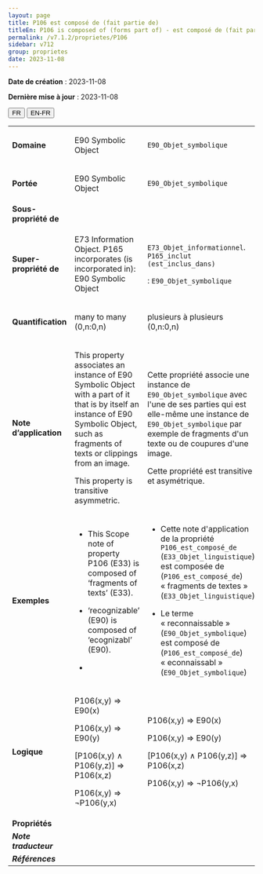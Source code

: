 ```yaml
---
layout: page
title: P106 est composé de (fait partie de)
titleEn: P106 is composed of (forms part of) - est composé de (fait partie de)
permalink: /v7.1.2/proprietes/P106
sidebar: v712
group: proprietes
date: 2023-11-08
---
```


**Date de création** : 2023-11-08

**Dernière mise à jour** : 2023-11-08

<div class="lang-buttons">
 <button id="fr" class="activate">FR</button>
 <button id="en-fr">EN-FR</button>
</div>

<table>
<tbody>
<tr>
<td><strong>Domaine</strong></td>
<td class="en">
<p>E90 Symbolic Object</p>
</td>
<td>
<p><code class="language-plaintext highlighter-rouge">E90_Objet_symbolique</code></p>
</td>
</tr>
<tr>
<td><strong>Portée</strong></td>
<td class="en">
<p>E90 Symbolic Object</p>
</td>
<td>
<p><code class="language-plaintext highlighter-rouge">E90_Objet_symbolique</code></p>
</td>
</tr>
<tr>
<td><strong>Sous-propriété de</strong></td>
<td class="en">
</td>
<td>
</td>
</tr>
<tr>
<td><strong>Super-propriété de</strong></td>
<td class="en">
<p>E73 Information Object. P165 incorporates (is incorporated in): E90 Symbolic Object</p>
</td>
<td>
<p><code class="language-plaintext highlighter-rouge">E73_Objet_informationnel</code>. <code class="language-plaintext highlighter-rouge">P165_inclut (est_inclus_dans)</code> </p>
<p> : <code class="language-plaintext highlighter-rouge">E90_Objet_symbolique</code></p>
</td>
</tr>
<tr>
<td><strong>Quantification</strong></td>
<td class="en">
<p>many to many (0,n:0,n)</p>
</td>
<td>
<p>plusieurs à plusieurs (0,n:0,n)</p>
</td>
</tr>
<tr>
<td><strong>Note d’application</strong></td>
<td class="en">
<p>This property associates an instance of E90 Symbolic Object with a part of it that is by itself an instance of E90 Symbolic Object, such as fragments of texts or clippings from an image.</p>
<p>This property is transitive asymmetric.</p>
</td>
<td>
<p>Cette propriété associe une instance de <code class="language-plaintext highlighter-rouge">E90_Objet_symbolique</code> avec l'une de ses parties qui est elle-même une instance de <code class="language-plaintext highlighter-rouge">E90_Objet_symbolique</code> par exemple de fragments d'un texte ou de coupures d'une image. </p>
<p>Cette propriété est transitive et asymétrique.  </p>
</td>
</tr>
<tr>
<td><strong>Exemples</strong></td>
<td class="en">
<ul>
<li><p>This Scope note of property P106 (E33) is composed of ‘fragments of texts’ (E33).</p>
</li>
<li><p>‘recognizable’ (E90) is composed of ‘ecognizabl’ (E90).</p>
</li>
<li></li>
</ul>
</td>
<td>
<ul>
<li><p>Cette note d'application de la propriété <code class="language-plaintext highlighter-rouge">P106_est_composé_de</code> (<code class="language-plaintext highlighter-rouge">E33_Objet_linguistique</code>) est composée de (<code class="language-plaintext highlighter-rouge">P106_est_composé_de</code>) « fragments de textes » (<code class="language-plaintext highlighter-rouge">E33_Objet_linguistique</code>)</p>
</li>
<li><p>Le terme « reconnaissable » (<code class="language-plaintext highlighter-rouge">E90_Objet_symbolique</code>) est composé de (<code class="language-plaintext highlighter-rouge">P106_est_composé_de</code>) « econnaissabl » (<code class="language-plaintext highlighter-rouge">E90_Objet_symbolique</code>)</p>
</li>
</ul>
</td>
</tr>
<tr>
<td><strong>Logique</strong></td>
<td class="en">
<p>P106(x,y) ⇒ E90(x)</p>
<p>P106(x,y) ⇒ E90(y)</p>
<p>[P106(x,y) ∧ P106(y,z)] ⇒ P106(x,z)</p>
<p>P106(x,y) ⇒ ¬P106(y,x)</p>
</td>
<td>
<p>P106(x,y) ⇒ E90(x)</p>
<p>P106(x,y) ⇒ E90(y)</p>
<p>[P106(x,y) ∧ P106(y,z)] ⇒ P106(x,z)</p>
<p>P106(x,y) ⇒ ¬P106(y,x)</p>
</td>
</tr>
<tr>
<td><strong>Propriétés</strong></td>
<td class="en">
</td>
<td>
</td>
</tr>
<tr>
<td><strong><em>Note traducteur</em></strong></td>
<td colspan="2">
</td>
</tr>
<tr>
<td><strong><em>Références</em></strong></td>
<td colspan="2">
<p><em></em></p>
</td>
</tr>
</tbody>
</table>
